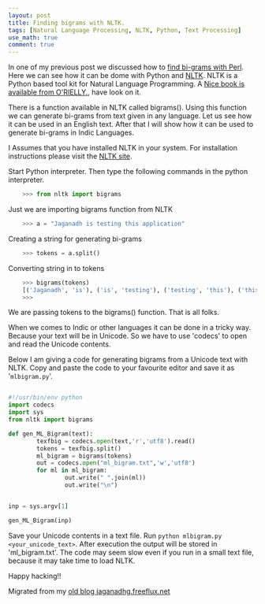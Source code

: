 ```yaml
---
layout: post
title: Finding bigrams with NLTK.
tags: [Natural Language Processing, NLTK, Python, Text Processing]
use_math: true
comment: true
---
```

In one of my previous post we discussed how to [find bi-grams with Perl](http://jaganadhg.freeflux.net/blog/archive/2009/07/13/finding-bigrams-with-t-score-in-perl.html). Here we can see how it can be dome with Python and [NLTK](http://www.nltk.org/). NLTK is a Python based tool kit for Natural Language Programming. A [Nice book is available from O'RIELLY.](http://oreilly.com/catalog/9780596516499/), have look on it. 

There is a function available in NLTK called bigrams(). Using this function we can generate bi-grams from text given in any language. Let us see how it can be used in an English text. After that I will show how it can be used to generate bi-grams in Indic Languages.

I Assumes that you have installed NLTK in your system. For installation instructions please visit the [NLTK site](http://www.nltk.org/).

Start Python interpreter. Then type the following commands in the python interpreter. 

```python
    >>> from nltk import bigrams
```

Just we are importing bigrams function from NLTK

```python
    >>> a = "Jaganadh is testing this application"
```

Creating a string for generating bi-grams

```python
    >>> tokens = a.split()
```

Converting string in to tokens

```python
    >>> bigrams(tokens)
    [('Jaganadh', 'is'), ('is', 'testing'), ('testing', 'this'), ('this', 'application.')]
    >>> 
```

We are passing tokens to the bigrams() function. That is all folks.

When we comes to Indic or other languages it can be done in a tricky way. Because your text will be in Unicode. So we have to use 'codecs' to open and read the Unicode contents. 

Below I am giving a code for generating bigrams from a Unicode text with NLTK. Copy and paste the code to your favourite editor and save it as '`mlbigram.py`'. 

```python

#!/usr/bin/env python
import codecs
import sys
from nltk import bigrams

def gen_ML_Bigram(text):
        texfbig = codecs.open(text,'r','utf8').read()
        tokens = texfbig.split()
        ml_bigram = bigrams(tokens)
        out = codecs.open("ml_bigram.txt",'w','utf8')
        for ml in ml_bigram:
                out.write(" ".join(ml))
                out.write("\n")


inp = sys.argv[1]

gen_ML_Bigram(inp)


```

Save your Unicode contents in a text file. Run `python mlbigram.py <your_unicode_text>`. After execution the output will be stored in 'ml_bigram.txt'. The code may seem slow even if you run in a small text file, because it may take time to load NLTK.

Happy hacking!!



Migrated from my [old blog jaganadhg.freeflux.net](https://web.archive.org/web/20160323193721/http://jaganadhg.freeflux.net/blog)
